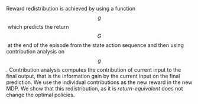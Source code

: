 Reward redistribution is achieved by using a function $$g$$ which predicts the return $$G$$ at the end of the episode from the state action sequence and then using contribution analysis on $$g$$. Contribution analysis computes the contribution of current input to the final output, that is the information gain by the current input on the final prediction. We use the individual contributions as the new reward in the new MDP. We show that this redistribution, as it is *return-equivalent* does not change the optimal policies.  